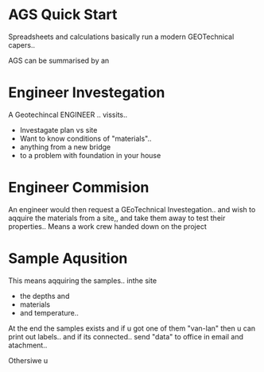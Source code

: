 AGS Quick Start
=============================

Spreadsheets and calculations basically
run a modern GEOTechnical capers..

AGS can be summarised by an

Engineer Investegation
========================
A Geotechincal ENGINEER .. vissits..

- Investagate plan vs site
- Want to know conditions of "materials"..
- anything from a new bridge
- to a problem with foundation in your house


Engineer Commision
=====================

An engineer would then request a 
GEoTechnical Investegation..
and wish to aqquire the materials
from a site,,
and take them away to test their properties..
Means a work crew handed down on the project


Sample Aqusition
=====================
This means aqquiring the samples..
inthe site
- the depths and 
- materials
- and temperature..

At the end the samples exists and
if u got one of them "van-lan"
then u can print out labels..
and if its connected..
send "data" to office in email and atachment..


Othersiwe u
 
